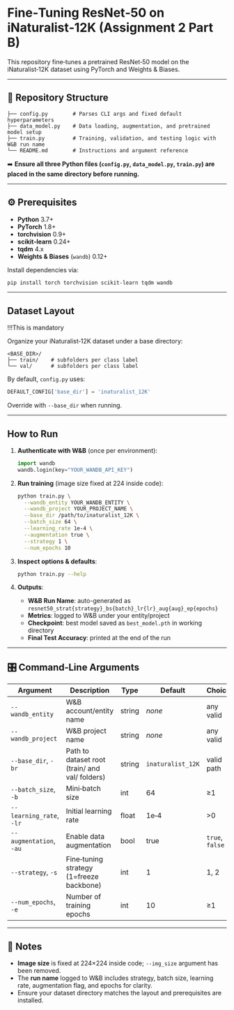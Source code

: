 # Fine‑Tuning ResNet‑50 on iNaturalist‑12K (Assignment 2 Part B)

This repository fine‑tunes a pretrained ResNet‑50 model on the iNaturalist‑12K dataset using PyTorch and Weights & Biases.

---

## 📂 Repository Structure

```
├── config.py        # Parses CLI args and fixed default hyperparameters
├── data_model.py    # Data loading, augmentation, and pretrained model setup
├── train.py         # Training, validation, and testing logic with W&B run name
└── README.md        # Instructions and argument reference
```

➡️ **Ensure all three Python files (`config.py`, `data_model.py`, `train.py`) are placed in the same directory before running.**

---

## ⚙️ Prerequisites

- **Python** 3.7+  
- **PyTorch** 1.8+  
- **torchvision** 0.9+  
- **scikit‑learn** 0.24+  
- **tqdm** 4.x  
- **Weights & Biases** (`wandb`) 0.12+  

Install dependencies via:

```bash
pip install torch torchvision scikit-learn tqdm wandb
```

---

## Dataset Layout

!!!This is mandatory

Organize your iNaturalist‑12K dataset under a base directory:  

```
<BASE_DIR>/
├── train/    # subfolders per class label
└── val/      # subfolders per class label
```

By default, `config.py` uses:

```python
DEFAULT_CONFIG['base_dir'] = 'inaturalist_12K'
```

Override with `--base_dir` when running.

---

## How to Run

1. **Authenticate with W&B** (once per environment):
   ```python
   import wandb
   wandb.login(key="YOUR_WANDB_API_KEY")
   ```

2. **Run training** (image size fixed at 224 inside code):
   ```bash
   python train.py \
     --wandb_entity YOUR_WANDB_ENTITY \
     --wandb_project YOUR_PROJECT_NAME \
     --base_dir /path/to/inaturalist_12K \
     --batch_size 64 \
     --learning_rate 1e-4 \
     --augmentation true \
     --strategy 1 \
     --num_epochs 10
   ```

3. **Inspect options & defaults**:
   ```bash
   python train.py --help
   ```

4. **Outputs**:
   - **W&B Run Name**: auto-generated as `resnet50_strat{strategy}_bs{batch}_lr{lr}_aug{aug}_ep{epochs}`  
   - **Metrics**: logged to W&B under your entity/project  
   - **Checkpoint**: best model saved as `best_model.pth` in working directory  
   - **Final Test Accuracy**: printed at the end of the run

---

## 🎛️ Command‑Line Arguments

| Argument             | Description                                         | Type   | Default       | Choices       |
|----------------------|-----------------------------------------------------|--------|---------------|---------------|
| `--wandb_entity`     | W&B account/entity name                             | string | _none_        | any valid     |
| `--wandb_project`    | W&B project name                                    | string | _none_        | any valid     |
| `--base_dir`, `-br`  | Path to dataset root (train/ and val/ folders)      | string | `inaturalist_12K` | valid path |
| `--batch_size`, `-b` | Mini‑batch size                                     | int    | 64            | ≥1            |
| `--learning_rate`, `-lr` | Initial learning rate                          | float  | 1e‑4          | >0            |
| `--augmentation`, `-au` | Enable data augmentation                         | bool   | true          | `true`, `false` |
| `--strategy`, `-s`   | Fine‑tuning strategy (1=freeze backbone)            | int    | 1             | 1, 2          |
| `--num_epochs`, `-e` | Number of training epochs                           | int    | 10            | ≥1            |

---

## 📖 Notes

- **Image size** is fixed at 224×224 inside code; `--img_size` argument has been removed.  
- The **run name** logged to W&B includes strategy, batch size, learning rate, augmentation flag, and epochs for clarity.  
- Ensure your dataset directory matches the layout and prerequisites are installed.


